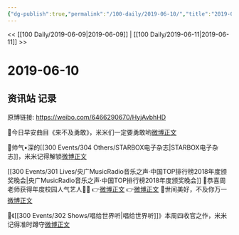 ```yaml
---
{"dg-publish":true,"permalink":"/100-daily/2019-06-10/","title":"2019-06-10"}
---
```



<< [[100 Daily/2019-06-09\|2019-06-09]] | [[100 Daily/2019-06-11\|2019-06-11]] >>

# 2019-06-10

## 资讯站 记录

原博链接: https://weibo.com/6466290670/HyjAvbhHD

🐳今日早安曲目《来不及勇敢》，米米们一定要勇敢哟[微博正文](https://m.weibo.cn/6466290670/4381543089160661)

🐳帅气•深的[[300 Events/304 Others/STARBOX电子杂志\|STARBOX电子杂志]]，米米记得解锁[微博正文](https://m.weibo.cn/6466290670/4381557751752825)

[[300 Events/301 Lives/央广MusicRadio音乐之声·中国TOP排行榜2018年度颁奖晚会\|央广MusicRadio音乐之声·中国TOP排行榜2018年度颁奖晚会]]
🐳恭喜周老师获得年度校园人气艺人🦚🦚
👉[微博正文](https://m.weibo.cn/6466290670/4381583353889026)
👉[微博正文](https://m.weibo.cn/6466290670/4381660076091730)
🐳世间美好，不及你万一
[微博正文](https://m.weibo.cn/6466290670/4381586575280098)

🐳《[[300 Events/302 Shows/唱给世界听\|唱给世界听]]》本周四收官之作，米米记得准时蹲守[微博正文](https://m.weibo.cn/6466290670/4381720310360456)
